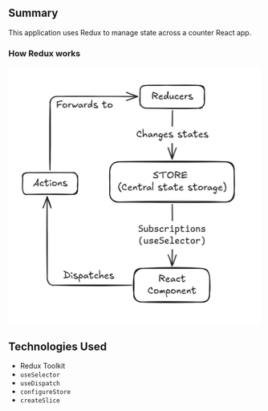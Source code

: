 ## Summary

This application uses Redux to manage state across a counter React app.

### How Redux works

![Diagram of relationships between Redux concepts](/Redux-Diagram.png)

## Technologies Used

- Redux Toolkit
- `useSelector`
- `useDispatch`
- `configureStore`
- `createSlice`
